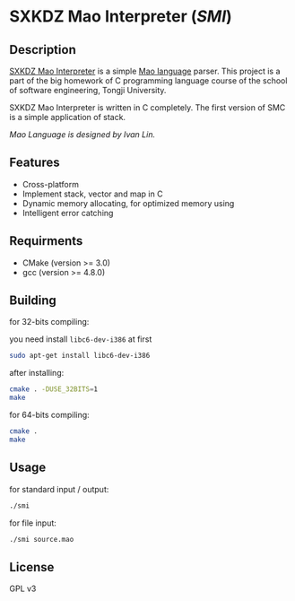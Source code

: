 # SXKDZ Mao Interpreter (*SMI*)
## Description
[SXKDZ Mao Interpreter](https://GitHub.com/SXKDZ/mao_interpreter) is a simple [Mao language](https://GitHub.com/SXKDZ/mao_interpreter/blob/master/Requirement/Requirements.pdf) parser. This project is a part of the big homework of C programming language course of the school of software engineering, Tongji University.

SXKDZ Mao Interpreter is written in C completely. The first version of SMC is a simple application of stack.

*Mao Language is designed by Ivan Lin.*

## Features
* Cross-platform
* Implement stack, vector and map in C
* Dynamic memory allocating, for optimized memory using
* Intelligent error catching

## Requirments
* CMake (version >= 3.0)
* gcc (version >= 4.8.0)

## Building
for 32-bits compiling:

you need install ```libc6-dev-i386``` at first

```bash
sudo apt-get install libc6-dev-i386
```

after installing:

```bash
cmake . -DUSE_32BITS=1
make
```

for 64-bits compiling:

``` bash
cmake .
make
```

## Usage
for standard input / output:

``` bash
./smi
```

for file input:

``` bash
./smi source.mao
```

## License
GPL v3
